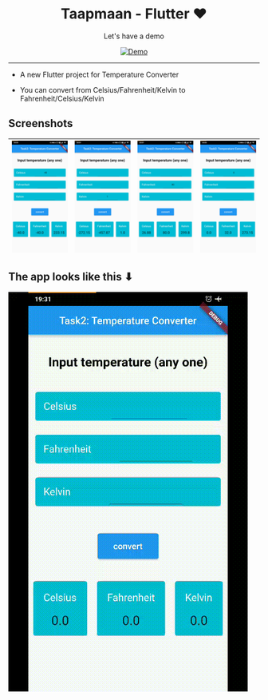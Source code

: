 <h1 align=center>Taapmaan - Flutter ❤</h1>

<div align=center>

Let's have a demo

[![Demo](https://img.shields.io/badge/open%20in%20dartpad-orange?style=for-the-badge&logo=flutter&logoColor=blue)](https://dartpad.dev/?id=ffe8a03d85be48af0fc12e738f26b8b9)

</div>

---

- A new Flutter project for Temperature Converter

- You can convert from Celsius/Fahrenheit/Kelvin to Fahrenheit/Celsius/Kelvin

## Screenshots

| ![screenshot](./images/ncta.jpg) | ![screenshot](./images/kta.jpg)  | ![screenshot](./images/fta.jpg)  | ![screenshot](./images/cta.jpg)  |
| -------------------------- | -------------------------- | -------------------------- | -------------------------- |

## The app looks like this ⬇

![](tc.gif)
